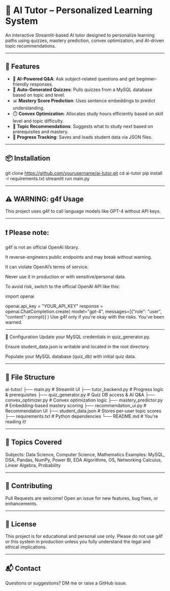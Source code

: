 # 🤖 AI Tutor – Personalized Learning System

An interactive Streamlit-based AI tutor designed to personalize learning paths using quizzes, mastery prediction, convex optimization, and AI-driven topic recommendations.

---

## 🚀 Features

- 🧠 **AI-Powered Q&A**: Ask subject-related questions and get beginner-friendly responses.
- 📝 **Auto-Generated Quizzes**: Pulls quizzes from a MySQL database based on topic and level.
- 📊 **Mastery Score Prediction**: Uses sentence embeddings to predict understanding.
- ⏱️ **Convex Optimization**: Allocates study hours efficiently based on skill level and topic difficulty.
- 🎯 **Topic Recommendations**: Suggests what to study next based on prerequisites and mastery.
- 💾 **Progress Tracking**: Saves and loads student data via JSON files.

---

## 📦 Installation

git clone https://github.com/yourusername/ai-tutor.git
cd ai-tutor
pip install -r requirements.txt
streamlit run main.py

---

## ⚠️ WARNING: g4f Usage
This project uses g4f to call language models like GPT-4 without API keys.

---

## ❗ Please note:
g4f is not an official OpenAI library.

It reverse-engineers public endpoints and may break without warning.

It can violate OpenAI’s terms of service.

Never use it in production or with sensitive/personal data.

To avoid risk, switch to the official OpenAI API like this:

import openai

openai.api_key = "YOUR_API_KEY"
response = openai.ChatCompletion.create(
  model="gpt-4",
  messages=[{"role": "user", "content": prompt}]
)
Use g4f only if you're okay with the risks. You’ve been warned.

---

🔧 Configuration
Update your MySQL credentials in quiz_generator.py.

Ensure student_data.json is writable and located in the root directory.

Populate your MySQL database (quiz_db) with initial quiz data.

---

## 📁 File Structure

ai-tutor/
├── main.py                   # Streamlit UI
├── tutor_backend.py          # Progress logic & prerequisites
├── quiz_generator.py         # Quiz DB access & AI Q&A
├── convex_optimizer.py       # Convex optimization logic
├── mastery_predictor.py      # Embedding-based mastery scoring
├── recommendation_ui.py      # Recommendation UI
├── student_data.json         # Stores per-user topic scores
├── requirements.txt          # Python dependencies
└── README.md                 # You're reading it!

---

## 🧠 Topics Covered
Subjects: Data Science, Computer Science, Mathematics
Examples: MySQL, DSA, Pandas, NumPy, Power BI, EDA
Algorithms, OS, Networking
Calculus, Linear Algebra, Probability

---

## 🤝 Contributing
Pull Requests are welcome!
Open an issue for new features, bug fixes, or enhancements.

---

## 📜 License
This project is for educational and personal use only.
Please do not use g4f or this system in production unless you fully understand the legal and ethical implications.

---

## 📬 Contact
Questions or suggestions?
DM me or raise a GitHub issue.

